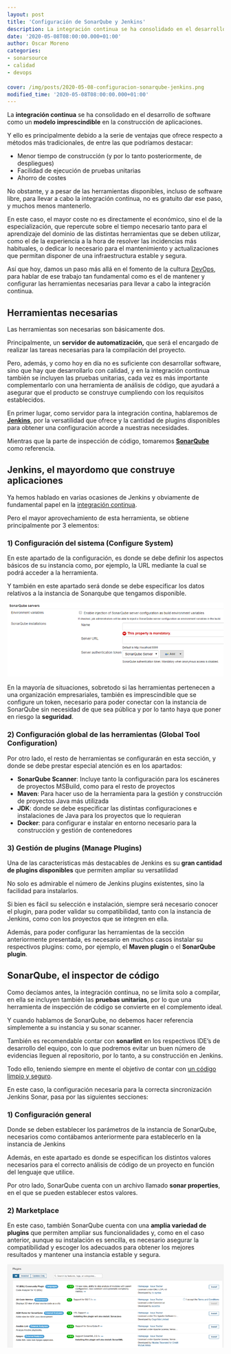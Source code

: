 ```yaml
---
layout: post
title: 'Configuración de SonarQube y Jenkins'
description: La integración continua se ha consolidado en el desarrollo de software como un modelo imprescindible en la construcción de aplicaciones. 
date: '2020-05-08T08:00:00.000+01:00'
author: Oscar Moreno
categories: 
- sonarsource
- calidad
- devops

cover: /img/posts/2020-05-08-configuracion-sonarqube-jenkins.png
modified_time: '2020-05-08T08:00:00.000+01:00'
---
```


La **integración continua** se ha consolidado en el desarrollo de software como un **modelo imprescindible** en la construcción de aplicaciones.

Y ello es principalmente debido a la serie de ventajas que ofrece respecto a métodos más tradicionales,  de entre las que podríamos destacar:

 - Menor tiempo de construcción (y por lo tanto posteriormente, de despliegues)
 - Facilidad de ejecución de pruebas unitarias
 - Ahorro de costes

No obstante, y a pesar de las herramientas disponibles, incluso de software libre, para llevar a cabo la integración 
continua, no es gratuito dar ese paso, y muchos menos mantenerlo.

En este caso, el mayor coste no es directamente el económico, sino el de la especialización, que repercute sobre el 
tiempo necesario tanto para el aprendizaje del dominio de las distintas herramientas que se deben utilizar, como el 
de la experiencia a la hora de resolver las incidencias más habituales, o dedicar lo necesario para el mantenimiento 
y actualizaciones que permitan disponer de una infraestructura estable y segura.

Así que hoy, damos un paso más allá en el fomento de la cultura [DevOps](https://www.excentia.es/que-es-DevOps), para 
hablar de ese trabajo tan fundamental como es el de mantener y configurar las herramientas necesarias para llevar a 
cabo la integración continua.

## **Herramientas necesarias**

Las herramientas son necesarias son básicamente dos.

Principalmente, un **servidor de automatización,** que será el encargado de realizar las tareas necesarias para la 
compilación del proyecto.

Pero, además, y como hoy en día no es suficiente con desarrollar software, sino que hay que desarrollarlo con calidad, 
y en la integración continua también se incluyen las pruebas unitarias, cada vez es más importante complementarlo con una herramienta de análisis de código, que ayudará a asegurar que el producto se construye cumpliendo con los requisitos establecidos.

En primer lugar, como servidor para la integración contina, hablaremos de **[Jenkins](https://jenkins.io/)**, por la 
versatilidad que ofrece y la cantidad de plugins disponibles para obtener una configuración acorde a nuestras necesidades.

Mientras que la parte de inspección de código, tomaremos **[SonarQube](https://www.sonarqube.org/)** como referencia.

## **Jenkins, el mayordomo que construye aplicaciones**

Ya hemos hablado en varias ocasiones de Jenkins y obviamente de fundamental papel en la [integración continua](http://oscarmoreno.com/integracion-continua-fundamentos-y-beneficios/).

Pero el mayor aprovechamiento de esta herramienta, se obtiene principalmente por 3 elementos:

### **1) Configuración del sistema (Configure System)**

En este apartado de la configuración, es donde se debe definir los aspectos básicos de su instancia como, por ejemplo, la URL mediante la cual se podrá acceder a la herramienta.

Y también en este apartado será donde se debe especificar los datos relativos a la instancia de Sonarqube que tengamos disponible.

![Como configurar el sistema!](/img/posts/2020-05-08-configuracion-jenkins.png)

En la mayoría de situaciones, sobretodo si las herramientas pertenecen a una organización empresariales, también es imprescindible que se configure un token, necesario para poder conectar con la instancia de SonarQube sin necesidad de que sea pública y por lo tanto haya que poner en riesgo la **seguridad**.

### **2) Configuración global de las herramientas (Global Tool Configuration)**

Por otro lado, el resto de herramientas se configurarán en esta sección, y donde se debe prestar especial atención es en los apartados:

 - **SonarQube Scanner**: Incluye tanto la configuración para los escáneres de proyectos MSBuild, como para el resto de proyectos
 - **Maven**: Para hacer uso de la herramienta para la gestión y construcción de proyectos Java más utilizada
 - **JDK**: donde se debe especificar las distintas configuraciones e instalaciones de Java para los proyectos que lo requieran
 - **Docker**: para configurar e instalar en entorno necesario para la construcción y gestión de contenedores

### **3) Gestión de plugins (Manage Plugins)**

Una de las características más destacables de Jenkins es su **gran cantidad de plugins disponibles** que permiten ampliar su versatilidad

No solo es admirable el número de Jenkins plugins existentes, sino la facilidad para instalarlos.

Si bien es fácil su selección e instalación, siempre será necesario conocer el plugin, para poder validar su compatibilidad, tanto con la instancia de Jenkins, como con los proyectos que se integren en ella.

Además, para poder configurar las herramientas de la sección anteriormente presentada, es necesario en muchos casos instalar su respectivos plugins: como, por ejemplo, el **Maven plugin** o el **SonarQube plugin**.

## **SonarQube, el inspector de código**

Como decíamos antes, la integración continua, no se limita solo a compilar, en ella se incluyen también las **pruebas unitarias**, por lo que una herramienta de inspección de código se convierte en el complemento ideal.

Y cuando hablamos de SonarQube, no debemos hacer referencia simplemente a su instancia y su sonar scanner.

También es recomendable contar con **sonarlint** en los respectivos IDE’s de desarrollo del equipo, con lo que podremos evitar un buen número de evidencias lleguen al repositorio,  por lo tanto, a su construcción en Jenkins.

Todo ello, teniendo siempre en mente el objetivo de contar con [un código limpio y seguro](https://www.excentia.es/limpia-tu-codigo).

En este caso, la configuración necesaria para la correcta sincronización Jenkins Sonar, pasa por las siguientes secciones:

### **1) Configuración general**

Donde se deben establecer los parámetros de la instancia de SonarQube, necesarios como contábamos anteriormente para establecerlo en la instancia de Jenkins

Además, en este apartado es donde se especifican los distintos valores necesarios para el correcto análisis de código de un proyecto en función del lenguaje que utilice.

Por otro lado, SonarQube cuenta con un archivo llamado **sonar properties**, en el que se pueden establecer estos valores.


### **2) Marketplace**

En este caso, también SonarQube cuenta con una **amplia variedad de plugins** que permiten ampliar sus funcionalidades y, 
como en el caso anterior, aunque su instalación es sencilla, es necesario asegurar la compatibilidad y escoger los 
adecuados para obtener los mejores resultados y mantener una instancia estable y segura.

![SonarQube Marketplace!](/img/posts/2020-05-08-sonarqube-marketplace.png)